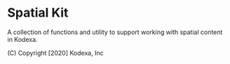 # Spatial Kit

A collection of functions and utility to support working with spatial content in Kodexa.




(C) Copyright [2020] Kodexa, Inc
